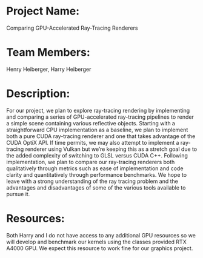 # Project Name: 
Comparing GPU-Accelerated Ray-Tracing Renderers

# Team Members: 
Henry Heiberger, Harry Heiberger

# Description: 
For our project, we plan to explore ray-tracing rendering by implementing and comparing a series of GPU-accelerated ray-tracing pipelines to render a simple scene containing various reflective objects.  Starting with a straightforward CPU implementation as a baseline, we plan to implement both a pure CUDA ray-tracing renderer and one that takes advantage of the CUDA OptiX API.  If time permits, we may also attempt to implement a ray-tracing renderer using Vulkan but we’re keeping this as a stretch goal due to the added complexity of switching to GLSL versus CUDA C++.  Following implementation, we plan to compare our ray-tracing renderers both qualitatively through metrics such as ease of implementation and code clarity and quantitatively through performance benchmarks.  We hope to leave with a strong understanding of the ray tracing problem and the advantages and disadvantages of some of the various tools available to pursue it.

# Resources: 
Both Harry and I do not have access to any additional GPU resources so we will develop and benchmark our kernels using the classes provided RTX A4000 GPU.  We expect this resource to work fine for our graphics project. 
